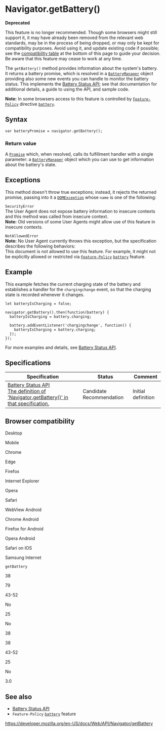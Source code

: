 # Navigator.getBattery()

**Deprecated**

This feature is no longer recommended. Though some browsers might still support it, it may have already been removed from the relevant web standards, may be in the process of being dropped, or may only be kept for compatibility purposes. Avoid using it, and update existing code if possible; see the [compatibility table](#browser_compatibility) at the bottom of this page to guide your decision. Be aware that this feature may cease to work at any time.

The `getBattery()` method provides information about the system's battery. It returns a battery promise, which is resolved in a [`BatteryManager`](../batterymanager) object providing also some new events you can handle to monitor the battery status. This implements the [Battery Status API](../battery_status_api); see that documentation for additional details, a guide to using the API, and sample code.

**Note:** In some browsers access to this feature is controlled by [`Feature-Policy`](https://developer.mozilla.org/en-US/docs/Web/HTTP/Headers/Feature-Policy) directive [`battery`](https://developer.mozilla.org/en-US/docs/Web/HTTP/Headers/Feature-Policy/battery).

## Syntax

    var batteryPromise = navigator.getBattery();

### Return value

A [`Promise`](https://developer.mozilla.org/en-US/docs/Web/JavaScript/Reference/Global_Objects/Promise) which, when resolved, calls its fulfillment handler with a single parameter: a [`BatteryManager`](../batterymanager) object which you can use to get information about the battery's state.

## Exceptions

This method doesn't throw true exceptions; instead, it rejects the returned promise, passing into it a [`DOMException`](../domexception) whose `name` is one of the following:

`SecurityError`  
The User Agent does not expose battery information to insecure contexts and this method was called from insecure context.  
**Note:** Old versions of some User Agents might allow use of this feature in insecure contexts.

`NotAllowedError`  
**Note:** No User Agent currently throws this exception, but the specification describes the following behaviors:  
This document is not allowed to use this feature. For example, it might not be explicitly allowed or restricted via [`Feature-Policy`](https://developer.mozilla.org/en-US/docs/Web/HTTP/Headers/Feature-Policy) [`battery`](https://developer.mozilla.org/en-US/docs/Web/HTTP/Headers/Feature-Policy/battery) feature.

## Example

This example fetches the current charging state of the battery and establishes a handler for the `chargingchange` event, so that the charging state is recorded whenever it changes.

    let batteryIsCharging = false;

    navigator.getBattery().then(function(battery) {
      batteryIsCharging = battery.charging;

      battery.addEventListener('chargingchange', function() {
        batteryIsCharging = battery.charging;
      });
    });

For more examples and details, see [Battery Status API](../battery_status_api).

## Specifications

<table><thead><tr class="header"><th>Specification</th><th>Status</th><th>Comment</th></tr></thead><tbody><tr class="odd"><td><a href="https://w3c.github.io/battery/#dom-navigator-getbattery">Battery Status API<br />
<span class="small">The definition of 'Navigator.getBattery()' in that specification.</span></a></td><td><span class="spec-cr">Candidate Recommendation</span></td><td>Initial definition</td></tr></tbody></table>

## Browser compatibility

Desktop

Mobile

Chrome

Edge

Firefox

Internet Explorer

Opera

Safari

WebView Android

Chrome Android

Firefox for Android

Opera Android

Safari on IOS

Samsung Internet

`getBattery`

38

79

43-52

No

25

No

38

38

43-52

25

No

3.0

## See also

- [Battery Status API](../battery_status_api)
- `Feature-Policy` [`battery`](https://developer.mozilla.org/en-US/docs/Web/HTTP/Headers/Feature-Policy/battery) feature

<a href="https://developer.mozilla.org/en-US/docs/Web/API/Navigator/getBattery" class="_attribution-link">https://developer.mozilla.org/en-US/docs/Web/API/Navigator/getBattery</a>
